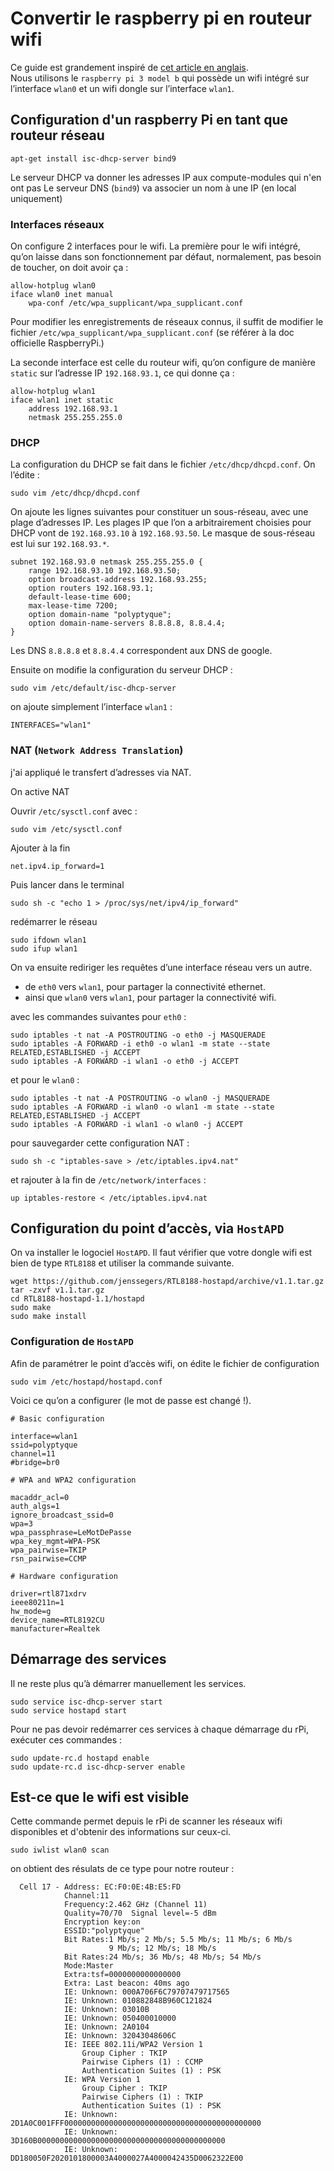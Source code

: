 # Convertir le raspberry pi en routeur wifi

Ce guide est grandement inspiré de [cet article en anglais](http://raspberrypihq.com/how-to-turn-a-raspberry-pi-into-a-wifi-router/).  
Nous utilisons le `raspberry pi 3 model b` qui possède un wifi intégré sur l’interface `wlan0` et un wifi dongle sur l’interface `wlan1`.

## Configuration d'un raspberry Pi en tant que routeur réseau

	apt-get install isc-dhcp-server bind9

Le serveur DHCP va donner les adresses IP aux compute-modules qui n'en ont pas
Le serveur DNS (`bind9`) va associer un nom à une IP (en local uniquement)

### Interfaces réseaux

On configure 2 interfaces pour le wifi. La première pour le wifi intégré, qu’on laisse dans son fonctionnement par défaut, normalement, pas besoin de toucher, on doit avoir ça :

	allow-hotplug wlan0
	iface wlan0 inet manual
    	wpa-conf /etc/wpa_supplicant/wpa_supplicant.conf

Pour modifier les enregistrements de réseaux connus, il suffit de modifier le fichier `/etc/wpa_supplicant/wpa_supplicant.conf` (se référer à la doc officielle RaspberryPi.)

La seconde interface est celle du routeur wifi, qu’on configure de manière `static` sur l’adresse IP `192.168.93.1`, ce qui donne ça :
    
	allow-hotplug wlan1
	iface wlan1 inet static
		address 192.168.93.1
		netmask 255.255.255.0

### DHCP

La configuration du DHCP se fait dans le fichier `/etc/dhcp/dhcpd.conf`. On l’édite : 

	sudo vim /etc/dhcp/dhcpd.conf

On ajoute les lignes suivantes pour constituer un sous-réseau, avec une plage d’adresses IP. Les plages IP que l’on a arbitrairement choisies pour DHCP vont de `192.168.93.10` à `192.168.93.50`. Le masque de sous-réseau est lui sur `192.168.93.*`.

	subnet 192.168.93.0 netmask 255.255.255.0 {
        range 192.168.93.10 192.168.93.50;
        option broadcast-address 192.168.93.255;
        option routers 192.168.93.1;
        default-lease-time 600;
        max-lease-time 7200;
        option domain-name "polyptyque";
        option domain-name-servers 8.8.8.8, 8.8.4.4;
	}

Les DNS `8.8.8.8` et `8.8.4.4` correspondent aux DNS de google.

Ensuite on modifie la configuration du serveur DHCP :

	sudo vim /etc/default/isc-dhcp-server

on ajoute simplement l’interface `wlan1` : 

	INTERFACES="wlan1"

### NAT (`Network Address Translation`)

j'ai appliqué le transfert d’adresses via NAT.

On active NAT 

Ouvrir `/etc/sysctl.conf` avec :

	sudo vim /etc/sysctl.conf

Ajouter à la fin

	net.ipv4.ip_forward=1

Puis lancer dans le terminal

	sudo sh -c "echo 1 > /proc/sys/net/ipv4/ip_forward"

redémarrer le réseau

	sudo ifdown wlan1
	sudo ifup wlan1

On va ensuite rediriger les requêtes d’une interface réseau vers un autre.

- de `eth0` vers `wlan1`, pour partager la connectivité ethernet. 
- ainsi que `wlan0` vers `wlan1`, pour partager la connectivité wifi.

avec les commandes suivantes pour `eth0` :

	sudo iptables -t nat -A POSTROUTING -o eth0 -j MASQUERADE
	sudo iptables -A FORWARD -i eth0 -o wlan1 -m state --state 	RELATED,ESTABLISHED -j ACCEPT
	sudo iptables -A FORWARD -i wlan1 -o eth0 -j ACCEPT

et pour le `wlan0` : 
	
	sudo iptables -t nat -A POSTROUTING -o wlan0 -j MASQUERADE
	sudo iptables -A FORWARD -i wlan0 -o wlan1 -m state --state 	RELATED,ESTABLISHED -j ACCEPT
	sudo iptables -A FORWARD -i wlan1 -o wlan0 -j ACCEPT

pour sauvegarder cette configuration NAT : 

	sudo sh -c "iptables-save > /etc/iptables.ipv4.nat"
	
et rajouter à la fin de `/etc/network/interfaces` : 

	up iptables-restore < /etc/iptables.ipv4.nat
	
## Configuration du point d’accès, via `HostAPD`

On va installer le logociel `HostAPD`. Il faut vérifier que votre dongle wifi est bien de type `RTL8188` et utiliser la commande suivante. 

	wget https://github.com/jenssegers/RTL8188-hostapd/archive/v1.1.tar.gz
	tar -zxvf v1.1.tar.gz
	cd RTL8188-hostapd-1.1/hostapd
	sudo make
	sudo make install

### Configuration de `HostAPD`

Afin de paramétrer le point d’accès wifi, on édite le fichier de configuration

	sudo vim /etc/hostapd/hostapd.conf
	
Voici ce qu’on a configurer (le mot de passe est changé !).

	# Basic configuration

	interface=wlan1
	ssid=polyptyque
	channel=11
	#bridge=br0

	# WPA and WPA2 configuration

	macaddr_acl=0
	auth_algs=1
	ignore_broadcast_ssid=0
	wpa=3
	wpa_passphrase=LeMotDePasse
	wpa_key_mgmt=WPA-PSK
	wpa_pairwise=TKIP
	rsn_pairwise=CCMP
	
	# Hardware configuration
	
	driver=rtl871xdrv
	ieee80211n=1
	hw_mode=g
	device_name=RTL8192CU
	manufacturer=Realtek
	
## Démarrage des services

Il ne reste plus qu’à démarrer manuellement les services.

	sudo service isc-dhcp-server start
	sudo service hostapd start
	
Pour ne pas devoir redémarrer ces services à chaque démarrage du rPi, exécuter ces commandes : 

	sudo update-rc.d hostapd enable 
	sudo update-rc.d isc-dhcp-server enable	

## Est-ce que le wifi est visible

Cette commande permet depuis le rPi de scanner les réseaux wifi disponibles et d'obtenir des informations sur ceux-ci. 

	sudo iwlist wlan0 scan	
	
on obtient des résulats de ce type pour notre routeur :

```
  Cell 17 - Address: EC:F0:0E:4B:E5:FD
            Channel:11
            Frequency:2.462 GHz (Channel 11)
            Quality=70/70  Signal level=-5 dBm  
            Encryption key:on
            ESSID:"polyptyque"
            Bit Rates:1 Mb/s; 2 Mb/s; 5.5 Mb/s; 11 Mb/s; 6 Mb/s
                      9 Mb/s; 12 Mb/s; 18 Mb/s
            Bit Rates:24 Mb/s; 36 Mb/s; 48 Mb/s; 54 Mb/s
            Mode:Master
            Extra:tsf=0000000000000000
            Extra: Last beacon: 40ms ago
            IE: Unknown: 000A706F6C79707479717565
            IE: Unknown: 010882848B960C121824
            IE: Unknown: 03010B
            IE: Unknown: 050400010000
            IE: Unknown: 2A0104
            IE: Unknown: 32043048606C
            IE: IEEE 802.11i/WPA2 Version 1
                Group Cipher : TKIP
                Pairwise Ciphers (1) : CCMP
                Authentication Suites (1) : PSK
            IE: WPA Version 1
                Group Cipher : TKIP
                Pairwise Ciphers (1) : TKIP
                Authentication Suites (1) : PSK
            IE: Unknown: 2D1A0C001FFF00000000000000000000000000000000000000000000
            IE: Unknown: 3D160B000000000000000000000000000000000000000000
            IE: Unknown: DD180050F2020101800003A4000027A4000042435D0062322E00

```	
